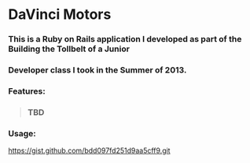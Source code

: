 # DaVinci Motors

### This is a Ruby on Rails application I developed as part of the Building the Tollbelt of a Junior
### Developer class I took in the Summer of 2013.

### Features:

>### TBD

### Usage:

https://gist.github.com/bdd097fd251d9aa5cff9.git



